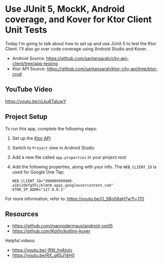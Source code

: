# Use JUnit 5, MockK, Android coverage, and Kover for Ktor Client Unit Tests

Today I'm going to talk about how to set up and use JUnit 5 to test the Ktor Client. I'll also go
over code coverage using Android Studio and Kover.

* Android Source: https://github.com/santansarah/city-api-client/tree/app-testing
* Ktor API Source: https://github.com/santansarah/ktor-city-api/tree/ktor-crud

## YouTube Video

https://youtu.be/vLku6TaluwY

## Project Setup

To run this app, complete the following steps:

1. Set up the [Ktor API](https://github.com/santansarah/ktor-city-api/tree/ktor-crud)
2. Switch to `Project` view in Android Studio
3. Add a new file called `app.properties` in your project root
4. Add the following properties, along with your info. The `WEB_CLIENT_ID` is used for Google
   One Tap:

    ```
    WEB_CLIENT_ID="990009999900-a1bc2defg5hijklmn8.apps.googleusercontent.com"
    KTOR_IP_ADDR="127.0.0.1"
    ```
    
For more information, refer to: https://youtu.be/O_SBoS8aH7w?t=170

## Resources

* https://github.com/mannodermaus/android-junit5
* https://github.com/Kotlin/kotlinx-kover

Helpful videos:

* https://youtu.be/-RW_hyAtujo
* https://youtu.be/RX_g65J14H0